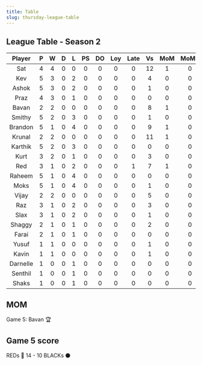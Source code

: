 ```yaml
---
title: Table
slug: thursday-league-table
---
```


## League Table - Season 2

**Player**|**P**|**W**|**D**|**L**|**PS**|**DO**|**Loy**|**Late**|**Vs**|**MoM**|**MoMS**|**Tot**|**Ave**
:-----:|:-----:|:-----:|:-----:|:-----:|:-----:|:-----:|:-----:|:-----:|:-----:|:-----:|:-----:|:-----:|:-----:
Sat|4|4|0|0|0|0|0|0|12|1|0|19|4.75
Kev|5|3|0|2|0|0|0|0|4|0|0|14|2.8
Ashok|5|3|0|2|0|0|0|0|1|0|0|14|2.8
Praz|4|3|0|1|0|0|0|0|0|0|0|13|3.25
Bavan|2|2|0|0|0|0|0|0|8|1|0|11|5.5
Smithy|5|2|0|3|0|0|0|0|1|0|0|11|2.2
Brandon|5|1|0|4|0|0|0|0|9|1|0|11|2.2
Krunal|2|2|0|0|0|0|0|0|11|1|0|11|5.5
Karthik|5|2|0|3|0|0|0|0|0|0|0|11|2.2
Kurt|3|2|0|1|0|0|0|0|3|0|0|9|3
Red|3|1|0|2|0|0|0|1|7|1|0|8|2.66
Raheem|5|1|0|4|0|0|0|0|0|0|0|8|1.6
Moks|5|1|0|4|0|0|0|0|1|0|0|8|1.6
Vijay|2|2|0|0|0|0|0|0|5|0|0|8|4
Raz|3|1|0|2|0|0|0|0|3|0|0|6|2
Slax|3|1|0|2|0|0|0|0|1|0|0|6|2
Shaggy|2|1|0|1|0|0|0|0|2|0|0|5|2.5
Farai|2|1|0|1|0|0|0|0|0|0|0|5|2.5
Yusuf|1|1|0|0|0|0|0|0|1|0|0|4|4
Kavin|1|1|0|0|0|0|0|0|1|0|0|4|4
Darnelle|1|0|0|1|0|0|0|0|0|0|0|1|1
Senthil|1|0|0|1|0|0|0|0|0|0|0|1|1
Shaks|1|0|0|1|0|0|0|0|0|0|0|1|1

## MOM 

Game 5: Bavan 🏆


## Game 5 score

REDs 🔴 14 - 10 BLACKs ⚫️


